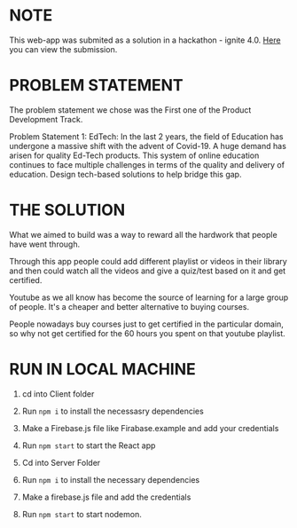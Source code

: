 # NOTE

This web-app was submited as a solution in a hackathon - ignite 4.0. [Here](https://devpost.com/software/certube) you can view the submission.

# PROBLEM STATEMENT

The problem statement we chose was the First one of the Product Development Track.


Problem Statement 1:
EdTech: In the last 2 years, the field of Education has undergone a massive shift
with the advent of Covid-19. A huge demand has arisen for quality Ed-Tech
products. This system of online education continues to face multiple challenges in
terms of the quality and delivery of education. Design tech-based solutions to help
bridge this gap.

# THE SOLUTION
What we aimed to build was a way to reward all the hardwork that people have went through.

 Through this app people could add different playlist or videos in their library and then could watch all the videos and give a quiz/test based on it and get certified.

Youtube as we all know has become the source of learning for a large group of people. It's a cheaper and better alternative to buying courses.

 People nowadays buy courses just to get certified in the particular domain, so why not get certified for the 60 hours you spent on that youtube playlist.

# RUN IN LOCAL MACHINE

1. cd into Client folder
2. Run `npm i` to install the necessasry dependencies
3. Make a Firebase.js file like Firabase.example and add your credentials
4. Run `npm start` to start the React app

5. Cd into Server Folder
2. Run `npm i` to install the necessary dependencies
3. Make a firebase.js file and add the credentials
4. Run `npm start` to start nodemon.

